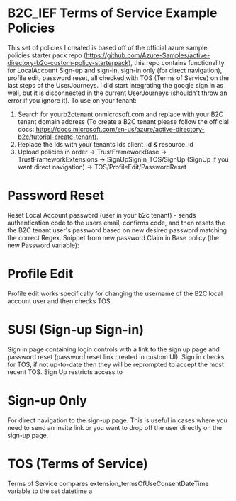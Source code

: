 # B2C_IEF Terms of Service Example Policies

This set of policies I created is based off of the official azure sample policies starter pack repo (https://github.com/Azure-Samples/active-directory-b2c-custom-policy-starterpack), this repo contains functionality for LocalAccount Sign-up and sign-in, sign-in only (for direct navigation), profile edit, password reset, all checked with TOS (Terms of Service) on the last steps of the UserJourneys. I did start integrating the google sign in as well, but it is disconnected in the current UserJourneys (shouldn't throw an error if you ignore it). 
To use on your tenant: 
1) Search for yourb2ctenant.onmicrosoft.com and replace with your B2C tenant domain address (To create a B2C tenant please follow the official docs: https://docs.microsoft.com/en-us/azure/active-directory-b2c/tutorial-create-tenant). 
2) Replace the Ids with your tenants Ids client_id & resource_id
3) Upload policies in order -> TrustFrameworkBase -> TrustFrameworkExtensions -> SignUpSignIn_TOS/SignUp (SignUp if you want direct navigation) -> TOS/ProfileEdit/PasswordReset

# Password Reset

Reset Local Account password (user in your b2c tenant) - sends authentication code to the users email, confirms code, and then resets the the B2C tenant user's password based on new desired password matching the correct Regex.
Snippet from new password Claim in Base policy (the new Password variable): 

<Restriction>
    <Pattern RegularExpression="^((?=.*[a-z])(?=.*[A-Z])(?=.*\d)|(?=.*[a-z])(?=.*[A-Z])(?=.*[^A-Za-z0-9])|(?=.*[a-z])(?=.*\d)(?=.*[^A-Za-z0-9])|(?=.*[A-Z])(?=.*\d)(?=.*[^A-Za-z0-9]))([A-Za-z\d@#$%^&amp;*\-_+=[\]{}|\\:',?/`~&quot;();!]|\.(?!@)){8,16}$" HelpText="8-16 characters, containing 3 out of 4 of the following: Lowercase characters, uppercase characters, digits (0-9), and one or more of the following symbols: @ # $ % ^ &amp; * - _ + = [ ] { } | \ : ' , ? / ` ~ &quot; ( ) ; ." />
</Restriction>

# Profile Edit

Profile edit works specifically for changing the username of the B2C local account user and then checks TOS.

# SUSI (Sign-up Sign-in)

Sign in page containing login controls with a link to the sign up page and password reset (password reset link created in custom UI). Sign in checks for TOS, if not up-to-date then they will be reprompted to accept the most recent TOS. Sign Up restricts access to 

# Sign-up Only

For direct navigation to the sign-up page. This is useful in cases where you need to send an invite link or you want to drop off the user directly on the sign-up page.

# TOS (Terms of Service)

Terms of Service compares extension_termsOfUseConsentDateTime variable to the set datetime a
